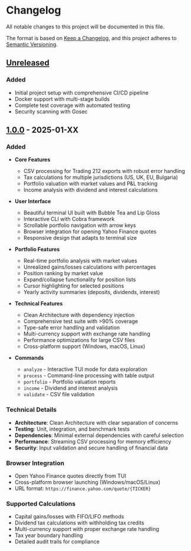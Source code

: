 # Changelog

All notable changes to this project will be documented in this file.

The format is based on [Keep a Changelog](https://keepachangelog.com/en/1.0.0/),
and this project adheres to [Semantic Versioning](https://semver.org/spec/v2.0.0.html).

## [Unreleased]

### Added
- Initial project setup with comprehensive CI/CD pipeline
- Docker support with multi-stage builds
- Complete test coverage with automated testing
- Security scanning with Gosec

## [1.0.0] - 2025-01-XX

### Added
- **Core Features**
  - CSV processing for Trading 212 exports with robust error handling
  - Tax calculations for multiple jurisdictions (US, UK, EU, Bulgaria)
  - Portfolio valuation with market values and P&L tracking
  - Income analysis with dividend and interest calculations

- **User Interface**
  - Beautiful terminal UI built with Bubble Tea and Lip Gloss
  - Interactive CLI with Cobra framework
  - Scrollable portfolio navigation with arrow keys
  - Browser integration for opening Yahoo Finance quotes
  - Responsive design that adapts to terminal size

- **Portfolio Features**
  - Real-time portfolio analysis with market values
  - Unrealized gains/losses calculations with percentages
  - Position ranking by market value
  - Expand/collapse functionality for position lists
  - Cursor highlighting for selected positions
  - Yearly activity summaries (deposits, dividends, interest)

- **Technical Features**
  - Clean Architecture with dependency injection
  - Comprehensive test suite with >90% coverage
  - Type-safe error handling and validation
  - Multi-currency support with exchange rate handling
  - Performance optimizations for large CSV files
  - Cross-platform support (Windows, macOS, Linux)

- **Commands**
  - `analyze` - Interactive TUI mode for data exploration
  - `process` - Command-line processing with table output
  - `portfolio` - Portfolio valuation reports
  - `income` - Dividend and interest analysis
  - `validate` - CSV file validation

### Technical Details
- **Architecture**: Clean Architecture with clear separation of concerns
- **Testing**: Unit, integration, and benchmark tests
- **Dependencies**: Minimal external dependencies with careful selection
- **Performance**: Streaming CSV processing for memory efficiency
- **Security**: Input validation and secure handling of financial data

### Browser Integration
- Open Yahoo Finance quotes directly from TUI
- Cross-platform browser launching (Windows/macOS/Linux)
- URL format: `https://finance.yahoo.com/quote/{TICKER}`

### Supported Calculations
- Capital gains/losses with FIFO/LIFO methods
- Dividend tax calculations with withholding tax credits
- Multi-currency support with proper exchange rate handling
- Tax year boundary handling
- Detailed audit trails for compliance

[Unreleased]: https://github.com/Lizzergas/t212-taxes/compare/v1.0.0...HEAD
[1.0.0]: https://github.com/Lizzergas/t212-taxes/releases/tag/v1.0.0 